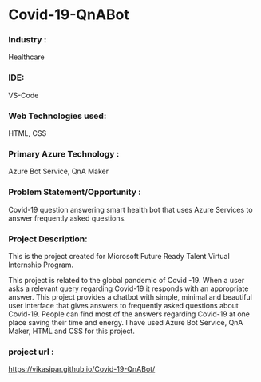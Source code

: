 # Covid-19-QnABot

### Industry : 
Healthcare

### IDE: 
VS-Code

### Web Technologies used: 
HTML, CSS

### Primary Azure Technology :
Azure Bot Service, QnA Maker

### Problem Statement/Opportunity :
Covid-19 question answering smart health bot that uses Azure Services to answer frequently asked questions.

### Project Description: 

This is the project created for Microsoft Future Ready Talent Virtual Internship Program.

This project is related to the global pandemic of Covid -19. When a user asks a relevant query regarding Covid-19 it responds with an appropriate answer. This project provides a chatbot with simple, minimal and beautiful user interface that gives answers to frequently asked questions about Covid-19. People can find most of the answers regarding Covid-19 at one place saving their time and energy. I have used Azure Bot Service, QnA Maker, HTML and CSS for this project.

### project url : 
https://vikasipar.github.io/Covid-19-QnABot/

